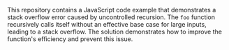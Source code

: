 This repository contains a JavaScript code example that demonstrates a stack overflow error caused by uncontrolled recursion. The `foo` function recursively calls itself without an effective base case for large inputs, leading to a stack overflow. The solution demonstrates how to improve the function's efficiency and prevent this issue.